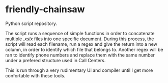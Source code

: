 # friendly-chainsaw
Python script repository.

The script runs a sequence of simple functions in order to concatenate multiple *.xslx* files into one specific document.
During this process, the script will read each filename, run a regex and give the return into a new column, in order to identify which file that  belongs to.
Another regex will be ran to identify phone numbers and replace them with the same number under a prefered structure used in Call Centers.

This is run through a very rudimentary UI and compiler until I get more confortable with these tools.
